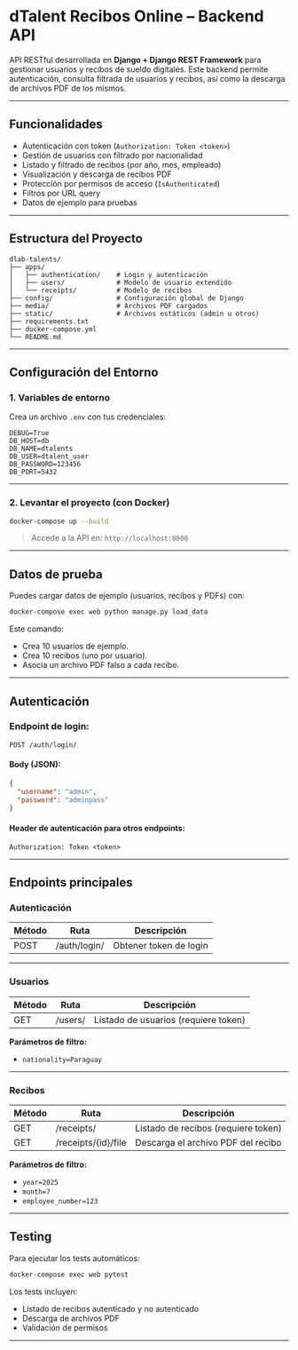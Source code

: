 #  dTalent Recibos Online – Backend API

API RESTful desarrollada en **Django + Django REST Framework** para gestionar usuarios y recibos de sueldo digitales. Este backend permite autenticación, consulta filtrada de usuarios y recibos, así como la descarga de archivos PDF de los mismos.

---

##  Funcionalidades

- Autenticación con token (`Authorization: Token <token>`)
- Gestión de usuarios con filtrado por nacionalidad
- Listado y filtrado de recibos (por año, mes, empleado)
- Visualización y descarga de recibos PDF
- Protección por permisos de acceso (`IsAuthenticated`)
- Filtros por URL query
- Datos de ejemplo para pruebas

---

##  Estructura del Proyecto

```
dlab-talents/
├── apps/
│   ├── authentication/    # Login y autenticación
│   ├── users/             # Modelo de usuario extendido
│   └── receipts/          # Modelo de recibos
├── config/                # Configuración global de Django
├── media/                 # Archivos PDF cargados
├── static/                # Archivos estáticos (admin u otros)
├── requirements.txt
├── docker-compose.yml
└── README.md
```

---

##  Configuración del Entorno

### 1. Variables de entorno

Crea un archivo `.env` con tus credenciales:

```env
DEBUG=True
DB_HOST=db
DB_NAME=dtalents
DB_USER=dtalent_user
DB_PASSWORD=123456
DB_PORT=5432
```

---

### 2. Levantar el proyecto (con Docker)

```bash
docker-compose up --build
```

> Accede a la API en: `http://localhost:8000`

---

##  Datos de prueba

Puedes cargar datos de ejemplo (usuarios, recibos y PDFs) con:

```bash
docker-compose exec web python manage.py load_data
```

Este comando:
- Crea 10 usuarios de ejemplo.
- Crea 10 recibos (uno por usuario).
- Asocia un archivo PDF falso a cada recibo.

---

##  Autenticación

### Endpoint de login:

```
POST /auth/login/
```

#### Body (JSON):

```json
{
  "username": "admin",
  "password": "adminpass"
}
```

#### Header de autenticación para otros endpoints:

```
Authorization: Token <token>
```

---

##  Endpoints principales

###  Autenticación

| Método | Ruta           | Descripción                  |
|--------|----------------|------------------------------|
| POST   | /auth/login/   | Obtener token de login       |

---

###  Usuarios

| Método | Ruta       | Descripción                              |
|--------|------------|------------------------------------------|
| GET    | /users/    | Listado de usuarios (requiere token)     |

**Parámetros de filtro:**
- `nationality=Paraguay`

---

###  Recibos

| Método | Ruta           | Descripción                              |
|--------|----------------|------------------------------------------|
| GET    | /receipts/     | Listado de recibos (requiere token)      |
| GET    | /receipts/{id}/file | Descarga el archivo PDF del recibo     |

**Parámetros de filtro:**
- `year=2025`
- `month=7`
- `employee_number=123`

---

##  Testing

Para ejecutar los tests automáticos:

```bash
docker-compose exec web pytest
```

Los tests incluyen:
- Listado de recibos autenticado y no autenticado
- Descarga de archivos PDF
- Validación de permisos

---
